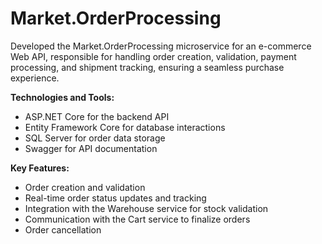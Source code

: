 # Market.OrderProcessing

Developed the Market.OrderProcessing microservice for an e-commerce Web API, responsible for handling order creation, validation, payment processing, and shipment tracking, ensuring a seamless purchase experience.

**Technologies and Tools:**
-	ASP.NET Core for the backend API
-	Entity Framework Core for database interactions
-	SQL Server for order data storage
-	Swagger for API documentation

**Key Features:**
-	Order creation and validation
-	Real-time order status updates and tracking
-	Integration with the Warehouse service for stock validation
-	Communication with the Cart service to finalize orders
-	Order cancellation
